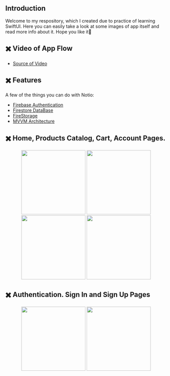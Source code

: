 ## Introduction
Welcome to my respository, which I created due to practice of learning SwiftUI. Here you can easily take a look at some images of app itself and read more info about it. Hope you like it🤙

## ✖️ Video of App Flow
* [Source of Video](https://github.com/rahat-limit/SnackShop-SwiftUI-App/blob/3516afa5384754b6d3f6c30ceb70fa30c0541561/git_assets/app_flow.mov) 

## ✖️ Features

A few of the things you can do with Notio:

* [Firebase Authentication](https://firebase.google.com) 
* [Firestore DataBase](https://firebase.google.com)
* [FireStorage](https://firebase.google.com)
* [MVVM Architecture](https://firebase.google.com)


## ✖️ Home, Products Catalog, Cart, Account Pages.
<p align='center'>
    <image src='https://github.com/rahat-limit/SnackShop-SwiftUI-App/blob/3516afa5384754b6d3f6c30ceb70fa30c0541561/git_assets/home.png' width='200'/>
    <image src='https://github.com/rahat-limit/SnackShop-SwiftUI-App/blob/3516afa5384754b6d3f6c30ceb70fa30c0541561/git_assets/catalog.png' width='200'/>
    <image src='https://github.com/rahat-limit/SnackShop-SwiftUI-App/blob/3516afa5384754b6d3f6c30ceb70fa30c0541561/git_assets/cart.png' width='200'/>
    <image src='https://github.com/rahat-limit/SnackShop-SwiftUI-App/blob/3516afa5384754b6d3f6c30ceb70fa30c0541561/git_assets/account.png' width='200'/>
</p>

## ✖️ Authentication. Sign In and Sign Up Pages
<p align='center'>
    <image src='https://github.com/rahat-limit/SnackShop-SwiftUI-App/blob/3516afa5384754b6d3f6c30ceb70fa30c0541561/git_assets/signin.png' width='200'/>
    <image src='https://github.com/rahat-limit/SnackShop-SwiftUI-App/blob/3516afa5384754b6d3f6c30ceb70fa30c0541561/git_assets/signup.png' width='200'/>
</p>
